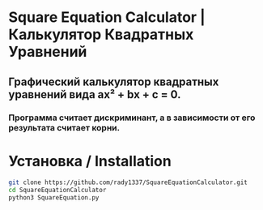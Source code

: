 # Square Equation Calculator | Калькулятор Квадратных Уравнений

## Графический калькулятор квадратных уравнений вида ax² + bx + c = 0.

### Программа считает дискриминант, а в зависимости от его результата считает корни.

# Установка / Installation
```bash
git clone https://github.com/rady1337/SquareEquationCalculator.git
cd SquareEquationCalculator
python3 SquareEquation.py
```
